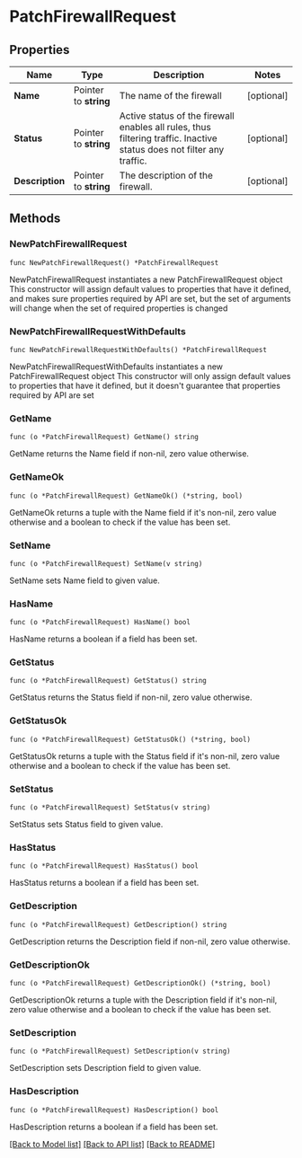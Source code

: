 # PatchFirewallRequest

## Properties

Name | Type | Description | Notes
------------ | ------------- | ------------- | -------------
**Name** | Pointer to **string** | The name of the firewall | [optional] 
**Status** | Pointer to **string** | Active status of the firewall enables all rules, thus filtering traffic. Inactive status does not filter any traffic. | [optional] 
**Description** | Pointer to **string** | The description of the firewall. | [optional] 

## Methods

### NewPatchFirewallRequest

`func NewPatchFirewallRequest() *PatchFirewallRequest`

NewPatchFirewallRequest instantiates a new PatchFirewallRequest object
This constructor will assign default values to properties that have it defined,
and makes sure properties required by API are set, but the set of arguments
will change when the set of required properties is changed

### NewPatchFirewallRequestWithDefaults

`func NewPatchFirewallRequestWithDefaults() *PatchFirewallRequest`

NewPatchFirewallRequestWithDefaults instantiates a new PatchFirewallRequest object
This constructor will only assign default values to properties that have it defined,
but it doesn't guarantee that properties required by API are set

### GetName

`func (o *PatchFirewallRequest) GetName() string`

GetName returns the Name field if non-nil, zero value otherwise.

### GetNameOk

`func (o *PatchFirewallRequest) GetNameOk() (*string, bool)`

GetNameOk returns a tuple with the Name field if it's non-nil, zero value otherwise
and a boolean to check if the value has been set.

### SetName

`func (o *PatchFirewallRequest) SetName(v string)`

SetName sets Name field to given value.

### HasName

`func (o *PatchFirewallRequest) HasName() bool`

HasName returns a boolean if a field has been set.

### GetStatus

`func (o *PatchFirewallRequest) GetStatus() string`

GetStatus returns the Status field if non-nil, zero value otherwise.

### GetStatusOk

`func (o *PatchFirewallRequest) GetStatusOk() (*string, bool)`

GetStatusOk returns a tuple with the Status field if it's non-nil, zero value otherwise
and a boolean to check if the value has been set.

### SetStatus

`func (o *PatchFirewallRequest) SetStatus(v string)`

SetStatus sets Status field to given value.

### HasStatus

`func (o *PatchFirewallRequest) HasStatus() bool`

HasStatus returns a boolean if a field has been set.

### GetDescription

`func (o *PatchFirewallRequest) GetDescription() string`

GetDescription returns the Description field if non-nil, zero value otherwise.

### GetDescriptionOk

`func (o *PatchFirewallRequest) GetDescriptionOk() (*string, bool)`

GetDescriptionOk returns a tuple with the Description field if it's non-nil, zero value otherwise
and a boolean to check if the value has been set.

### SetDescription

`func (o *PatchFirewallRequest) SetDescription(v string)`

SetDescription sets Description field to given value.

### HasDescription

`func (o *PatchFirewallRequest) HasDescription() bool`

HasDescription returns a boolean if a field has been set.


[[Back to Model list]](../README.md#documentation-for-models) [[Back to API list]](../README.md#documentation-for-api-endpoints) [[Back to README]](../README.md)


